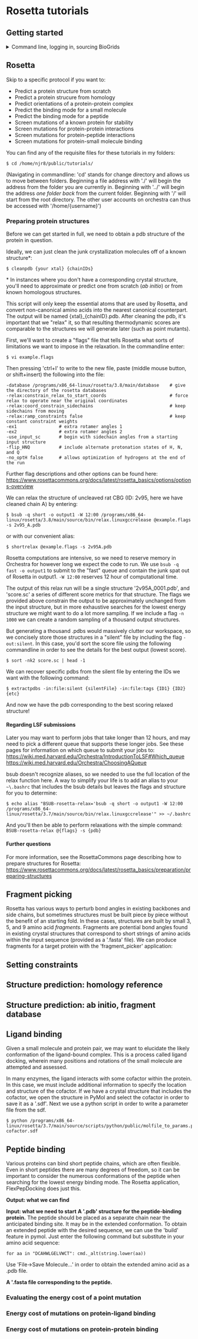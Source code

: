 # Rosetta tutorials

## Getting started
<details><summary> Command line, logging in, sourcing BioGrids</summary><p>
These guides are to be executed in Orchestra with the BioGrids environment. Obtain access to the HMS computing cluster, Orchestra at https://rc.hms.harvard.edu/. You can use Orchestra to perform intensive computational tasks, just log in with a Unix-based command line (the default terminal for Macs; or Cygwin for PCs, free at https://cygwin.com/install.html). The command to log in is:

``$ ssh -y usrNM@orchestra.med.harvard.edu``

Note: I use the dollar sign ($) to indicate entries meant for the command line, otherwise I'm referring to script editing with vim. Don't actually type the dollar sign.

Initialize BioGrids on your Orchestra account by sourcing the Biogrids environment:
``$ source /programs/biogrids.shrc``
You'll only need to do this once, and then it'll automatically initialize when you log in.
 
More information on BioGrids setup can be found here: https://wiki.med.harvard.edu/Orchestra/BioGrids
Please contact help@biogrids.org if you run into any problems.

Additionally, before we get started, your life will be made much simpler if you do the following:
```
$ echo "alias cleanpdb='python /programs/x86_64-linux/rosetta/3.8/tools/protein_tools/scripts/clean_pdb.py'" >> ~/.bashrc
$ echo "alias testrelax='/programs/x86_64-linux/rosetta/3.8/main/source/bin/relax.linuxgccrelease'" >> ~/.bashrc
$ echo "alias extractpdbs='/programs/x86_64-linux/rosetta/3.8/main/source/bin/extract_pdbs.linuxgccrelease -database /programs/x86_64-linux/rosetta/3.8/main/database'" >> ~/.bashrc
$ echo "alias shortrelax='bsub -q short -W 12:00 /programs/x86_64-linux/rosetta/3.8/main/source/bin/relax.linuxgccrelease'" >> ~/.bashrc
```
``exit`` and log back into Orchestra to implement these shortcut commands.
</p></details>

## Rosetta
Skip to a specific protocol if you want to:
* Predict a protein structure from scratch
* Predict a protein strucure from homology
* Predict orientations of a protein-protein complex
* Predict the binding mode for a small molecule
* Predict the binding mode for a peptide
* Screen mutations of a known protein for stability
* Screen mutations for protein-protein interactions
* Screen mutations for protein-peptide interactions
* Screen mutations for protein-small molecule binding

You can find any of the requisite files for these tutorials in my folders:
~~~~
$ cd /home/njr8/public/tutorials/
~~~~
(Navigating in commandline: 'cd' stands for change directory and allows us to move between folders. Beginning a file address with './' will begin the address from the folder you are currently in. Beginning with '../' will begin the address *one folder back* from the current folder. Beginning with '/' will start from the root directory. The other user accounts on orchestra can thus be accessed with '/home/{username}')

### Preparing protein structures
Before we can get started in full, we need to obtain a pdb structure of the protein in question.

Ideally, we can just clean the junk crystallization molecules off of a known structure\*:
~~~~
$ cleanpdb {your xtal} {chainIDs}
~~~~
\* In instances where you don't have a corresponding crystal structure, you'll need to approximate or predict one from scratch (*ab initio*) or from known homologous structures.

This script will only keep the essential atoms that are used by Rosetta, and convert non-canonical amino acids into the nearest canonical counterpart. The output will be named {xtal}\_{chainID}.pdb. After cleaning the pdb, it's important that we "relax" it, so that resulting thermodynamic scores are comparable to the structures we will generate later (such as point mutants).

First, we'll want to create a "flags" file that tells Rosetta what sorts of limitations we want to impose in the relaxation. In the commandline enter:
~~~~
$ vi example.flags
~~~~
Then pressing 'ctrl+I' to write to the new file, paste (middle mouse button, or shift+insert) the following into the file:
~~~~
-database /programs/x86_64-linux/rosetta/3.8/main/database    # give the directory of the rosetta databases
-relax:constrain_relax_to_start_coords                        # force relax to operate near the original coordinates
-relax:coord_constrain_sidechains                             # keep sidechains from moving
-relax:ramp_constraints false                                 # keep constant constraint weights
-ex1                # extra rotamer angles 1
-ex2                # extra rotamer angles 2
-use_input_sc       # begin with sidechain angles from a starting input structure
-flip_HNQ           # include alternate protonation states of H, N, and Q
-no_optH false      # allows optimization of hydrogens at the end of the run
~~~~
Further flag descriptions and other options can be found here:
https://www.rosettacommons.org/docs/latest/rosetta_basics/options/options-overview

We can relax the structure of uncleaved rat CBG (ID: 2v95, here we have cleaned chain A) by entering:
~~~~
$ bsub -q short -o output1 -W 12:00 /programs/x86_64-linux/rosetta/3.8/main/source/bin/relax.linuxgccrelease @example.flags -s 2v95_A.pdb
~~~~
or with our convenient alias:
~~~~
$ shortrelax @example.flags -s 2v95A.pdb
~~~~

Rosetta computations are intensive, so we need to reserve memory in Orchestra for however long we expect the code to run. We use ``bsub -q fast -o output1`` to submit to the "fast" queue and contain the junk spat out of Rosetta in output1. ``-W 12:00`` reserves 12 hour of computational time.

The output of this relax run will be a single structure '2v95A_0001.pdb', and 'score.sc' a series of different score metrics for that structure. The flags we provided above constrain the output to be approximately unchanged from the input structure, but in more exhaustive searches for the lowest energy structure we might want to do a lot more sampling. If we include a flag ``-n 1000`` we can create a random sampling of a thousand output structures. 

But generating a thousand .pdbs would massively clutter our workspace, so we concisely store those structures in a \"silent\" file by including the flag ``-out:silent``. In this case, you'd sort the score file using the following commandline in order to see the details for the best output (lowest score).
~~~~
$ sort -nk2 score.sc | head -1
~~~~
We can recover specific pdbs from the silent file by entering the IDs we want with the following command:
~~~~
$ extractpdbs -in:file:silent {silentFile} -in:file:tags {ID1} {ID2} {etc}
~~~~
And now we have the pdb corresponding to the best scoring relaxed structure!


#### Regarding LSF submissions
Later you may want to perform jobs that take longer than 12 hours, and may need to pick a different queue that supports these longer jobs. See these pages for information on which queue to submit your jobs to:
https://wiki.med.harvard.edu/Orchestra/IntroductionToLSF#Which_queue
https://wiki.med.harvard.edu/Orchestra/ChoosingAQueue

bsub doesn't recognize aliases, so we needed to use the full location of the relax function here. A way to simplify your life is to add an alias to your ``~\.bashrc`` that includes the bsub details but leaves the flags and structure for you to determine:
~~~~
$ echo alias "BSUB-rosetta-relax='bsub -q short -o output1 -W 12:00 /programs/x86_64-linux/rosetta/3.7/main/source/bin/relax.linuxgccrelease'" >> ~/.bashrc
~~~~
And you'll then be able to perform relaxations with the simple command: ``BSUB-rosetta-relax @{flags} -s {pdb}``

#### Further questions
For more information, see the RosettaCommons page describing how to prepare structures for Rosetta: https://www.rosettacommons.org/docs/latest/rosetta_basics/preparation/preparing-structures

## Fragment picking
Rosetta has various ways to perturb bond angles in existing backbones and side chains, but sometimes structures must be built piece by piece without the benefit of an starting fold. In these cases, structures are built by small 3, 5, and 9 amino acid *fragments*. Fragments are potential bond angles found in existing crystal structures that correspond to short strings of amino acids within the input sequence (provided as a '.fasta' file). We can produce fragments for a target protein with the 'fragment_picker' application:


## Setting constraints


## Structure prediction: homology reference

## Structure prediction: ab initio, fragment database

## Ligand binding
Given a small molecule and protein pair, we may want to elucidate the likely conformation of the ligand-bound complex. This is a process called ligand docking, wherein many positions and rotations of the small molecule are attempted and assessed.

In many enzymes, the ligand interacts with some cofactor within the protein. In this case, we must include additional information to specify the location and structure of the cofactor. If we have a crystal structure that includes the cofactor, we open the structure in PyMol and select the cofactor in order to save it as a '.sdf'. Next we use a python script in order to write a parameter file from the sdf.
~~~~
$ python /programs/x86_64-linux/rosetta/3.7/main/source/scripts/python/public/molfile_to_params.py cofactor.sdf
~~~~

## Peptide binding
Various proteins can bind short peptide chains, which are often flexible. Even in short peptides there are many degrees of freedom, so it can be important to consider the numerous conformations of the peptide when searching for the lowest energy binding mode. The Rosetta application, FlexPepDocking does just this.

**Output: what we can find**

**Input: what we need to start**
**A '.pdb' structure for the peptide-binding protein.** The peptide should be placed as a separate chain near the anticipated binding site. It may be in the extended conformation. To obtain an extended peptide with the desired sequence, we can use the 'build' feature in pymol. Just enter the following command but substitute in your amino acid sequence:
~~~~
for aa in "DCAHWLGELVWCT": cmd._alt(string.lower(aa))
~~~~

Use 'File->Save Molecule...' in order to obtain the extended amino acid as a .pdb file.

**A '.fasta file corresponding to the peptide.** 

### Evaluating the energy cost of a point mutation

### Energy cost of mutations on protein-ligand binding

### Energy cost of mutations on protein-protein binding

